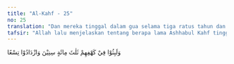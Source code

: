 ```yaml
---
title: "Al-Kahf - 25"
no: 25
translation: "Dan mereka tinggal dalam gua selama tiga ratus tahun dan ditambah sembilan tahun."
tafsir: "Allah lalu menjelaskan tentang berapa lama Ashhabul Kahf tinggal dalam gua sesudah ditutup pendengaran mereka. Mereka tidur dalam gua itu selama tiga ratus tahun menurut perhitungan ahli kitab berdasarkan tahun matahari (syamsiah) atau tiga ratus tahun lebih sembilan tahun menurut perhitungan orang Arab berdasar bilangan tahun bulan (qamariah).\n\nPenjelasan Allah tentang berapa lama Ashhabul Kahf tidur di dalam gua merupakan mukjizat bagi Nabi Muhammad. Beliau tidak belajar ilmu falak tapi mengetahui selisih hitungan sembilan tahun antara perhitungan dengan sistem matahari selama 300 tahun dengan sistem perhitungan tahun bulan. Setiap seratus tahun matahari, tiga tahun selisih hitungannya dengan tahun bulan. Setiap tiga puluh tahun matahari, selisih hitungannya satu tahun dengan tahun bulan dan setiap satu tahun matahari berselisih sebelas hari dengan tahun bulan.\n\nPengetahuan di atas tentu datang dari Allah. Allah pula yang mengalih-kan perhatian manusia kepada keindahan yang terdapat di permukaan bumi seperti matahari, cahaya bulan, dan segala keindahan yang ditimbulkan oleh sinar matahari itu. Pertukaran musim melahirkan berbagai keindahan, dan pertukaran musim itu sendiri disebabkan perubahan letak matahari. Demi-kian pula tumbuh-tumbuhan dan binatang-binatang, yang beraneka ragam dalam hidupnya, tergantung kepada sinar matahari yang dipancarkan ke bumi. Nabi Muhammad saw diutus kepada umat manusia agar menerangkan bahwa mempelajari segala keindahan yang ada di bumi ini lebih mendekat-kan diri kepada kebenaran dan keesaan Allah. Penciptaan alam raya ini lebih rumit daripada penciptaan manusia itu sendiri. Allah berfirman:\n\nSungguh, penciptaan langit dan bumi itu lebih besar daripada penciptaan manusia, akan tetapi kebanyakan manusia tidak mengetahui. (Gafir/40: 57)"
---
```


وَلَبِثُوْا فِيْ كَهْفِهِمْ ثَلٰثَ مِائَةٍ سِنِيْنَ وَازْدَادُوْا تِسْعًا
